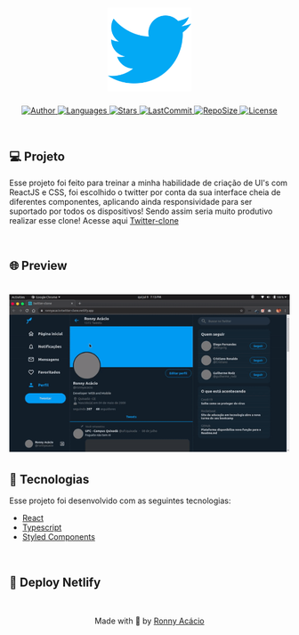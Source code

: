 <h1 align="center">
  <img alt="YouTubeClone" title="#delicinha" src="./.github/twitter.svg" width="150px" />
</h1>

<p align="center">
  <a href="https://github.com/ronnyacacio">
    <img alt="Author" src="https://img.shields.io/badge/author-ronnyacacio-33A1F2?style=flat-square">
  </a>

  <a href="#">
    <img alt="Languages" src="https://img.shields.io/github/languages/count/ronnyacacio/twitter-clone?color=33A1F2&style=flat-square">
  </a>

  <a href="https://github.com/ronnyacacio/twitter-clone/stargazers">
    <img alt="Stars" src="https://img.shields.io/github/stars/ronnyacacio/twitter-clone?color=33A1F2&style=flat-square">
  </a>

  <a href="https://github.com/ronnyacacio/twitter-clone/commits/master">
    <img alt="LastCommit" src="https://img.shields.io/github/last-commit/ronnyacacio/twitter-clone?color=33A1F2&style=flat-square">
  </a>

  <a href="#">
    <img alt="RepoSize" src="https://img.shields.io/github/repo-size/ronnyacacio/twitter-clone?color=33A1F2&style=flat-square">
  </a>

  <a href="https://github.com/ronnyacacio/twitter-clone/blob/master/LICENSE.md">
    <img alt="License" src="https://img.shields.io/badge/license-MIT-brightgreen?color=33A1F2&style=flat-square">
  </a>
</p>

<br />

## 💻 Projeto

Esse projeto foi feito para treinar a minha habilidade de criação de UI's com ReactJS e CSS, foi escolhido o twitter por conta da sua interface cheia de diferentes componentes, aplicando ainda responsividade para ser suportado por todos os dispositivos! Sendo assim seria muito produtivo realizar esse clone! Acesse aqui [Twitter-clone](#)

<br />

## 🌐 Preview

<h1 align="center">
    <img src=".github/twitter.gif" />
</h1>

## 🚀 Tecnologias

Esse projeto foi desenvolvido com as seguintes tecnologias:

- [React](https://reactjs.org)
- [Typescript](https://www.typescriptlang.org/)
- [Styled Components](https://styled-components.com/)

<br />

## 🔨 Deploy Netlify

<br />

<p align="center">
  Made with 💙 by <a href="https://www.linkedin.com/in/ronnyacacio/"> Ronny Acácio </a>
</p>
